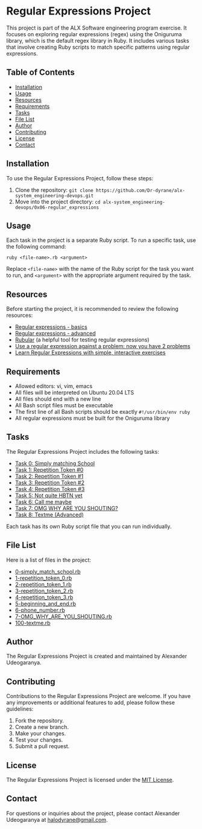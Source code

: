 # Regular Expressions Project

This project is part of the ALX Software engineering program exercise. It focuses on exploring regular expressions (regex) using the Oniguruma library, which is the default regex library in Ruby. It includes various tasks that involve creating Ruby scripts to match specific patterns using regular expressions.

## Table of Contents

- [Installation](#installation)
- [Usage](#usage)
- [Resources](#Resources)
- [Requirements](#Requirements)
- [Tasks](#tasks)
- [File List](#file-list)
- [Author](#author)
- [Contributing](#contributing)
- [License](#license)
- [Contact](#contact)

## Installation

To use the Regular Expressions Project, follow these steps:

1. Clone the repository: `git clone https://github.com/Dr-dyrane/alx-system_engineering-devops.git`
2. Move into the project directory: `cd alx-system_engineering-devops/0x06-regular_expressions`

## Usage

Each task in the project is a separate Ruby script. To run a specific task, use the following command:

```
ruby <file-name>.rb <argument>
```

Replace `<file-name>` with the name of the Ruby script for the task you want to run, and `<argument>` with the appropriate argument required by the task.

## Resources

Before starting the project, it is recommended to review the following resources:

- [Regular expressions - basics](https://regexone.com/)
- [Regular expressions - advanced](https://www.regular-expressions.info/)
- [Rubular](https://rubular.com/) (a helpful tool for testing regular expressions)
- [Use a regular expression against a problem: now you have 2 problems](https://blog.codinghorror.com/regex-use-vs-regex-abuse/)
- [Learn Regular Expressions with simple, interactive exercises](https://regexcrossword.com/)

## Requirements

- Allowed editors: vi, vim, emacs
- All files will be interpreted on Ubuntu 20.04 LTS
- All files should end with a new line
- All Bash script files must be executable
- The first line of all Bash scripts should be exactly `#!/usr/bin/env ruby`
- All regular expressions must be built for the Oniguruma library

## Tasks

The Regular Expressions Project includes the following tasks:

- [Task 0: Simply matching School](./0x06-regular_expressions/0-simply_match_school.rb)
- [Task 1: Repetition Token #0](./0x06-regular_expressions/1-repetition_token_0.rb)
- [Task 2: Repetition Token #1](./0x06-regular_expressions/2-repetition_token_1.rb)
- [Task 3: Repetition Token #2](./0x06-regular_expressions/3-repetition_token_2.rb)
- [Task 4: Repetition Token #3](./0x06-regular_expressions/4-repetition_token_3.rb)
- [Task 5: Not quite HBTN yet](./0x06-regular_expressions/5-beginning_and_end.rb)
- [Task 6: Call me maybe](./0x06-regular_expressions/6-phone_number.rb)
- [Task 7: OMG WHY ARE YOU SHOUTING?](./0x06-regular_expressions/7-OMG_WHY_ARE_YOU_SHOUTING.rb)
- [Task 8: Textme (Advanced)](./0x06-regular_expressions/100-textme.rb)

Each task has its own Ruby script file that you can run individually.

## File List

Here is a list of files in the project:

- [0-simply_match_school.rb](./0x06-regular_expressions/0-simply_match_school.rb)
- [1-repetition_token_0.rb](./0x06-regular_expressions/1-repetition_token_0.rb)
- [2-repetition_token_1.rb](./0x06-regular_expressions/2-repetition_token_1.rb)
- [3-repetition_token_2.rb](./0x06-regular_expressions/3-repetition_token_2.rb)
- [4-repetition_token_3.rb](./0x06-regular_expressions/4-repetition_token_3.rb)
- [5-beginning_and_end.rb](./0x06-regular_expressions/5-beginning_and_end.rb)
- [6-phone_number.rb](./0x06-regular_expressions/6-phone_number.rb)
- [
  7-OMG_WHY_ARE_YOU_SHOUTING.rb](./0x06-regular_expressions/7-OMG_WHY_ARE_YOU_SHOUTING.rb)
- [100-textme.rb](./0x06-regular_expressions/100-textme.rb)

## Author

The Regular Expressions Project is created and maintained by Alexander Udeogaranya.

## Contributing

Contributions to the Regular Expressions Project are welcome. If you have any improvements or additional features to add, please follow these guidelines:

1. Fork the repository.
2. Create a new branch.
3. Make your changes.
4. Test your changes.
5. Submit a pull request.

## License

The Regular Expressions Project is licensed under the [MIT License](./LICENSE).

## Contact

For questions or inquiries about the project, please contact Alexander Udeogaranya at [halodyrane@gmail.com](https://github.com/Dr-dyrane/alx-system_engineering-devops.git).
